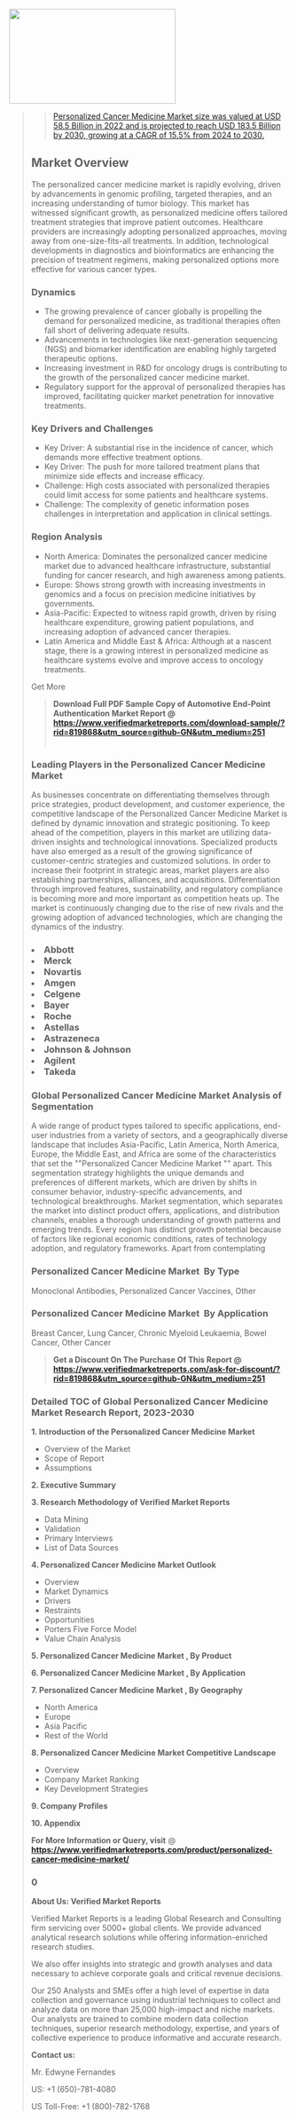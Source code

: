 <img src="https://ffe5etoiles.com/wp-content/uploads/2024/12/MST1-300x171.png" alt="" width="300" height="171" class="alignnone size-medium wp-image-20088" /><blockquote id="" class=""><a href="https://www.verifiedmarketreports.com/download-sample/?rid=870216&utm_source=github-GN&utm_medium=251" target="_blank"><blockquote id="" class=""><a href="https://www.verifiedmarketreports.com/download-sample/?rid=819868&utm_source=github-GN&utm_medium=251" target="_blank">Personalized Cancer Medicine Market size was valued at USD 58.5 Billion in 2022 and is projected to reach USD 183.5 Billion by 2030, growing at a CAGR of 15.5% from 2024 to 2030.</a></blockquote><p><h2>Market Overview</h2><p>The personalized cancer medicine market is rapidly evolving, driven by advancements in genomic profiling, targeted therapies, and an increasing understanding of tumor biology. This market has witnessed significant growth, as personalized medicine offers tailored treatment strategies that improve patient outcomes. Healthcare providers are increasingly adopting personalized approaches, moving away from one-size-fits-all treatments. In addition, technological developments in diagnostics and bioinformatics are enhancing the precision of treatment regimens, making personalized options more effective for various cancer types.</p><h3>Dynamics</h3><ul> <li>The growing prevalence of cancer globally is propelling the demand for personalized medicine, as traditional therapies often fall short of delivering adequate results.</li> <li>Advancements in technologies like next-generation sequencing (NGS) and biomarker identification are enabling highly targeted therapeutic options.</li> <li>Increasing investment in R&D for oncology drugs is contributing to the growth of the personalized cancer medicine market.</li> <li>Regulatory support for the approval of personalized therapies has improved, facilitating quicker market penetration for innovative treatments.</li></ul><h3>Key Drivers and Challenges</h3><ul> <li>Key Driver: A substantial rise in the incidence of cancer, which demands more effective treatment options.</li> <li>Key Driver: The push for more tailored treatment plans that minimize side effects and increase efficacy.</li> <li>Challenge: High costs associated with personalized therapies could limit access for some patients and healthcare systems.</li> <li>Challenge: The complexity of genetic information poses challenges in interpretation and application in clinical settings.</li></ul><h3>Region Analysis</h3><ul> <li>North America: Dominates the personalized cancer medicine market due to advanced healthcare infrastructure, substantial funding for cancer research, and high awareness among patients.</li> <li>Europe: Shows strong growth with increasing investments in genomics and a focus on precision medicine initiatives by governments.</li> <li>Asia-Pacific: Expected to witness rapid growth, driven by rising healthcare expenditure, growing patient populations, and increasing adoption of advanced cancer therapies.</li> <li>Latin America and Middle East & Africa: Although at a nascent stage, there is a growing interest in personalized medicine as healthcare systems evolve and improve access to oncology treatments.</li></ul><p>Get More</p></p><blockquote id="" class=""><strong>Download Full PDF Sample Copy of Automotive End-Point Authentication Market Report @ <a href="https://www.verifiedmarketreports.com/download-sample/?rid=819868&utm_source=github-GN&utm_medium=251" target="_blank">https://www.verifiedmarketreports.com/download-sample/?rid=819868&utm_source=github-GN&utm_medium=251</a></strong><br /><br /></blockquote><h3 id="" class="">Leading Players in the&nbsp;Personalized Cancer Medicine Market </h3><p>As businesses concentrate on differentiating themselves through price strategies, product development, and customer experience, the competitive landscape of the Personalized Cancer Medicine Market is defined by dynamic innovation and strategic positioning. To keep ahead of the competition, players in this market are utilizing data-driven insights and technological innovations. Specialized products have also emerged as a result of the growing significance of customer-centric strategies and customized solutions. In order to increase their footprint in strategic areas, market players are also establishing partnerships, alliances, and acquisitions. Differentiation through improved features, sustainability, and regulatory compliance is becoming more and more important as competition heats up. The market is continuously changing due to the rise of new rivals and the growing adoption of advanced technologies, which are changing the dynamics of the industry.</p><h3 class=""><li>Abbott</li><li> Merck</li><li> Novartis</li><li> Amgen</li><li> Celgene</li><li> Bayer</li><li> Roche</li><li> Astellas</li><li> Astrazeneca</li><li> Johnson & Johnson</li><li> Agilent</li><li> Takeda</h3><h3 id="" class="">Global&nbsp;Personalized Cancer Medicine Market Analysis of Segmentation</h3><p id="" class="">A wide range of product types tailored to specific applications, end-user industries from a variety of sectors, and a geographically diverse landscape that includes Asia-Pacific, Latin America, North America, Europe, the Middle East, and Africa are some of the characteristics that set the ""Personalized Cancer Medicine Market "" apart. This segmentation strategy highlights the unique demands and preferences of different markets, which are driven by shifts in consumer behavior, industry-specific advancements, and technological breakthroughs. Market segmentation, which separates the market into distinct product offers, applications, and distribution channels, enables a thorough understanding of growth patterns and emerging trends. Every region has distinct growth potential because of factors like regional economic conditions, rates of technology adoption, and regulatory frameworks. Apart from contemplating</p><h3 id="" class="">Personalized Cancer Medicine Market &nbsp;By Type</h3><p>Monoclonal Antibodies, Personalized Cancer Vaccines, Other</p><h3 id="" class="">Personalized Cancer Medicine Market &nbsp;By Application</h3><p class="">Breast Cancer, Lung Cancer, Chronic Myeloid Leukaemia, Bowel Cancer, Other Cancer</p><blockquote id="" class=""><strong>Get a Discount On The Purchase Of This Report @ <a href="https://www.verifiedmarketreports.com/download-sample/?rid=819868&utm_source=github-GN&utm_medium=251" target="_blank">https://www.verifiedmarketreports.com/ask-for-discount/?rid=819868&utm_source=github-GN&utm_medium=251</a></strong></blockquote><h3 id="" class="">Detailed TOC of Global Personalized Cancer Medicine Market Research Report, 2023-2030</h3><p id="" class=""><strong>1. Introduction of the Personalized Cancer Medicine Market </strong></p><ul><li>Overview of the Market</li><li>Scope of Report</li><li>Assumptions</li></ul><p id="" class=""><strong>2. Executive Summary</strong></p><p id="" class=""><strong>3. Research Methodology of Verified Market Reports</strong></p><ul><li>Data Mining</li><li>Validation</li><li>Primary Interviews</li><li>List of Data Sources</li></ul><p id="" class=""><strong>4. Personalized Cancer Medicine Market Outlook</strong></p><ul><li>Overview</li><li>Market Dynamics</li><li>Drivers</li><li>Restraints</li><li>Opportunities</li><li>Porters Five Force Model</li><li>Value Chain Analysis</li></ul><p id="" class=""><strong>5. Personalized Cancer Medicine Market , By Product</strong></p><p id="" class=""><strong>6. Personalized Cancer Medicine Market , By Application</strong></p><p id="" class=""><strong>7. Personalized Cancer Medicine Market , By Geography</strong></p><ul><li>North America</li><li>Europe</li><li>Asia Pacific</li><li>Rest of the World</li></ul><p id="" class=""><strong>8. Personalized Cancer Medicine Market Competitive Landscape</strong></p><ul><li>Overview</li><li>Company Market Ranking</li><li>Key Development Strategies</li></ul><p id="" class=""><strong>9. Company Profiles</strong></p><p id="" class=""><strong>10. Appendix</strong></p><p><strong>For More Information or Query, visit</strong>&nbsp;@ <strong><a href="https://www.verifiedmarketreports.com/product/personalized-cancer-medicine-market/" target="_blank">https://www.verifiedmarketreports.com/product/personalized-cancer-medicine-market/</a></strong></p><h3 id="" class="">0</h3><p id="" class=""><strong>About Us: Verified Market Reports</strong></p><p id="" class="">Verified Market Reports is a leading Global Research and Consulting firm servicing over 5000+ global clients. We provide advanced analytical research solutions while offering information-enriched research studies.</p><p id="" class="">We also offer insights into strategic and growth analyses and data necessary to achieve corporate goals and critical revenue decisions.</p><p id="" class="">Our 250 Analysts and SMEs offer a high level of expertise in data collection and governance using industrial techniques to collect and analyze data on more than 25,000 high-impact and niche markets. Our analysts are trained to combine modern data collection techniques, superior research methodology, expertise, and years of collective experience to produce informative and accurate research.</p><p id="" class=""><strong>Contact us:</strong></p><p id="" class="">Mr. Edwyne Fernandes</p><p id="" class="">US: +1 (650)-781-4080</p><p id="" class="">US Toll-Free: +1 (800)-782-1768</p>

